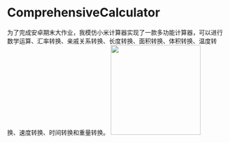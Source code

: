 # ComprehensiveCalculator
为了完成安卓期末大作业，我模仿小米计算器实现了一款多功能计算器，可以进行数学运算、汇率转换、亲戚关系转换、长度转换、面积转换、体积转换、温度转换、速度转换、时间转换和重量转换。
<img src="[https://github.com/Chen-Yi-Ran/OnlineStudy/blob/master/file/course.jpg](https://github.com/HHZheng66/ComprehensiveCalculator/blob/main/%E5%B0%8F%E7%B1%B3%E8%AE%A1%E7%AE%97%E5%99%A8%E5%9B%BE%E7%89%87/1.%E9%A6%96%E9%A1%B5.jpg)https://github.com/HHZheng66/ComprehensiveCalculator/blob/main/%E5%B0%8F%E7%B1%B3%E8%AE%A1%E7%AE%97%E5%99%A8%E5%9B%BE%E7%89%87/1.%E9%A6%96%E9%A1%B5.jpg" width="210px">
